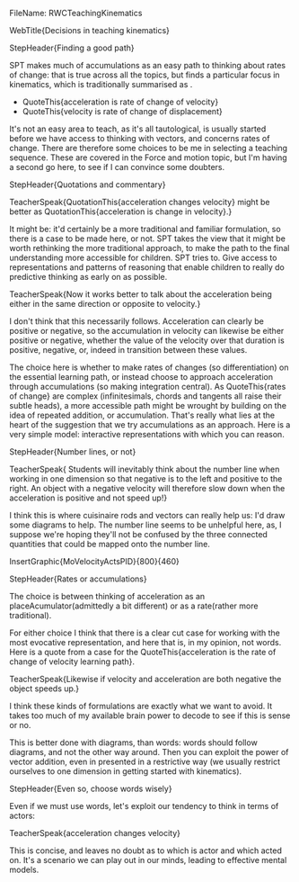 FileName: RWCTeachingKinematics

WebTitle{Decisions in teaching kinematics}


StepHeader{Finding a good path}

SPT makes much of accumulations as an easy path to thinking about rates of change: that is true across all the topics, but finds a particular focus in kinematics, which is traditionally summarised as .

- QuoteThis{acceleration is rate of change of velocity}
- QuoteThis{velocity is rate of change of displacement}

It's not an easy area to teach, as it's all tautological, is usually started before we have access to thinking with vectors, and concerns rates of change. There are therefore some choices to be me in selecting a teaching  sequence. These are covered in the Force and motion topic, but I'm having a second go here, to see if I can convince some doubters.

StepHeader{Quotations and commentary}

TeacherSpeak{QuotationThis{acceleration changes velocity} might be better as QuotationThis{acceleration is change in velocity}.}

It might be: it'd certainly be a more traditional and familiar formulation, so there is a case to be made here, or not. SPT takes the view that it might be worth rethinking the more traditional approach, to make the path  to the final understanding more accessible for children. SPT tries to. Give access to representations and patterns of reasoning that enable children to really do predictive thinking as early on as possible.

TeacherSpeak{Now it works better to talk about the acceleration being either in the same direction or opposite to velocity.}

I don't think that this necessarily follows. Acceleration can clearly be positive or negative, so the accumulation in velocity can likewise be either positive or negative, whether the value of the velocity over that duration is positive, negative, or, indeed in transition between these values.

The choice here is whether to make rates of changes (so differentiation) on the essential learning path, or instead choose to approach acceleration through accumulations (so making integration central). As QuoteThis{rates of change} are complex (infinitesimals, chords and tangents all raise their subtle heads), a more accessible path might be wrought by building on the idea of repeated addition, or accumulation. That's really what lies at the heart of  the suggestion that we try accumulations as an approach. Here is a very simple model: interactive representations with which you can reason.

StepHeader{Number lines, or not}

TeacherSpeak{ Students will inevitably think about the number line when working in one dimension so that negative is to the left and positive to the right. An object with a negative velocity will therefore slow down when the acceleration is positive and not speed up!}

I think this is where cuisinaire rods and vectors can really help us: I'd draw some diagrams to help. The number line seems to be unhelpful here, as, I suppose we're hoping they'll not be confused by the three connected quantities that could be mapped onto the number line.

InsertGraphic{MoVelocityActsPID}{800}{460}

StepHeader{Rates or accumulations}

The choice is between thinking of acceleration as an placeAcumulator(admittedly a bit different) or as a rate(rather more traditional).

For either choice I think that there is a clear cut case for working with the most evocative representation, and here that is, in my opinion, not words. Here is a quote from a case for the QuoteThis{acceleration is the rate of change of velocity learning path}.

TeacherSpeak{Likewise if velocity and acceleration are both negative the object speeds up.}

I think these kinds of formulations are exactly what we want to avoid. It takes too much of my available brain power to decode to see if this is sense or no.

This is better done with diagrams, than words: words should follow diagrams, and not the other way around. Then you can exploit the  power of vector addition, even in presented in a restrictive way (we usually restrict ourselves to one dimension in getting started with kinematics).


StepHeader{Even so, choose words wisely}

Even if we must use words, let's exploit our tendency to think in terms of actors:

TeacherSpeak{acceleration changes velocity}

This is concise, and leaves no doubt as to which is actor and which acted on. It's a scenario we can play out in our minds, leading to effective mental models.
